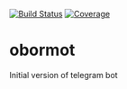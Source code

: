 [![Build Status](https://travis-ci.org/ebritsyn/obormot.svg?branch=master)](https://travis-ci.org/ebritsyn/obormot)
[![Coverage][coverage-image]][coverage-url]

# obormot
Initial version of telegram bot


[coverage-image]: https://codecov.io/gh/e.britsyn/obormot/branch/master/graph/badge.svg
[coverage-url]: https://codecov.io/gh/ebritsyn/obormot
